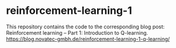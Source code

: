 # reinforcement-learning-1
This repository contains the code to the corresponding blog post: Reinforcement learning – Part 1: Introduction to Q-learning.
https://blog.novatec-gmbh.de/reinforcement-learning-1-q-learning/ 
